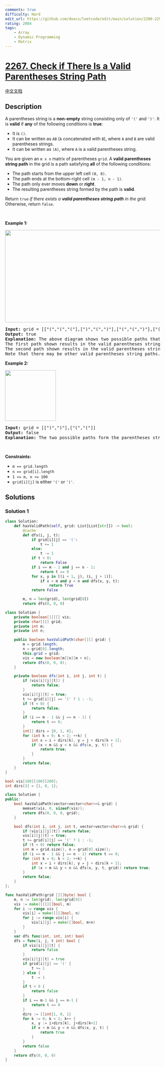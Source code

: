 ```yaml
---
comments: true
difficulty: Hard
edit_url: https://github.com/doocs/leetcode/edit/main/solution/2200-2299/2267.Check%20if%20There%20Is%20a%20Valid%20Parentheses%20String%20Path/README_EN.md
rating: 2084
tags:
    - Array
    - Dynamic Programming
    - Matrix
---
```


# [2267. Check if There Is a Valid Parentheses String Path](https://leetcode.com/problems/check-if-there-is-a-valid-parentheses-string-path)

[中文文档](/solution/2200-2299/2267.Check%20if%20There%20Is%20a%20Valid%20Parentheses%20String%20Path/README.md)

## Description

<p>A parentheses string is a <strong>non-empty</strong> string consisting only of <code>&#39;(&#39;</code> and <code>&#39;)&#39;</code>. It is <strong>valid</strong> if <strong>any</strong> of the following conditions is <strong>true</strong>:</p>

<ul>
	<li>It is <code>()</code>.</li>
	<li>It can be written as <code>AB</code> (<code>A</code> concatenated with <code>B</code>), where <code>A</code> and <code>B</code> are valid parentheses strings.</li>
	<li>It can be written as <code>(A)</code>, where <code>A</code> is a valid parentheses string.</li>
</ul>

<p>You are given an <code>m x n</code> matrix of parentheses <code>grid</code>. A <strong>valid parentheses string path</strong> in the grid is a path satisfying <strong>all</strong> of the following conditions:</p>

<ul>
	<li>The path starts from the upper left cell <code>(0, 0)</code>.</li>
	<li>The path ends at the bottom-right cell <code>(m - 1, n - 1)</code>.</li>
	<li>The path only ever moves <strong>down</strong> or <strong>right</strong>.</li>
	<li>The resulting parentheses string formed by the path is <strong>valid</strong>.</li>
</ul>

<p>Return <code>true</code> <em>if there exists a <strong>valid parentheses string path</strong> in the grid.</em> Otherwise, return <code>false</code>.</p>

<p>&nbsp;</p>
<p><strong class="example">Example 1:</strong></p>
<img alt="" src="https://fastly.jsdelivr.net/gh/doocs/leetcode@main/solution/2200-2299/2267.Check%20if%20There%20Is%20a%20Valid%20Parentheses%20String%20Path/images/example1drawio.png" style="width: 521px; height: 300px;" />
<pre>
<strong>Input:</strong> grid = [[&quot;(&quot;,&quot;(&quot;,&quot;(&quot;],[&quot;)&quot;,&quot;(&quot;,&quot;)&quot;],[&quot;(&quot;,&quot;(&quot;,&quot;)&quot;],[&quot;(&quot;,&quot;(&quot;,&quot;)&quot;]]
<strong>Output:</strong> true
<strong>Explanation:</strong> The above diagram shows two possible paths that form valid parentheses strings.
The first path shown results in the valid parentheses string &quot;()(())&quot;.
The second path shown results in the valid parentheses string &quot;((()))&quot;.
Note that there may be other valid parentheses string paths.
</pre>

<p><strong class="example">Example 2:</strong></p>
<img alt="" src="https://fastly.jsdelivr.net/gh/doocs/leetcode@main/solution/2200-2299/2267.Check%20if%20There%20Is%20a%20Valid%20Parentheses%20String%20Path/images/example2drawio.png" style="width: 165px; height: 165px;" />
<pre>
<strong>Input:</strong> grid = [[&quot;)&quot;,&quot;)&quot;],[&quot;(&quot;,&quot;(&quot;]]
<strong>Output:</strong> false
<strong>Explanation:</strong> The two possible paths form the parentheses strings &quot;))(&quot; and &quot;)((&quot;. Since neither of them are valid parentheses strings, we return false.
</pre>

<p>&nbsp;</p>
<p><strong>Constraints:</strong></p>

<ul>
	<li><code>m == grid.length</code></li>
	<li><code>n == grid[i].length</code></li>
	<li><code>1 &lt;= m, n &lt;= 100</code></li>
	<li><code>grid[i][j]</code> is either <code>&#39;(&#39;</code> or <code>&#39;)&#39;</code>.</li>
</ul>

## Solutions

### Solution 1

<!-- tabs:start -->

```python
class Solution:
    def hasValidPath(self, grid: List[List[str]]) -> bool:
        @cache
        def dfs(i, j, t):
            if grid[i][j] == '(':
                t += 1
            else:
                t -= 1
            if t < 0:
                return False
            if i == m - 1 and j == n - 1:
                return t == 0
            for x, y in [(i + 1, j), (i, j + 1)]:
                if x < m and y < n and dfs(x, y, t):
                    return True
            return False

        m, n = len(grid), len(grid[0])
        return dfs(0, 0, 0)
```

```java
class Solution {
    private boolean[][][] vis;
    private char[][] grid;
    private int m;
    private int n;

    public boolean hasValidPath(char[][] grid) {
        m = grid.length;
        n = grid[0].length;
        this.grid = grid;
        vis = new boolean[m][n][m + n];
        return dfs(0, 0, 0);
    }

    private boolean dfs(int i, int j, int t) {
        if (vis[i][j][t]) {
            return false;
        }
        vis[i][j][t] = true;
        t += grid[i][j] == '(' ? 1 : -1;
        if (t < 0) {
            return false;
        }
        if (i == m - 1 && j == n - 1) {
            return t == 0;
        }
        int[] dirs = {0, 1, 0};
        for (int k = 0; k < 2; ++k) {
            int x = i + dirs[k], y = j + dirs[k + 1];
            if (x < m && y < n && dfs(x, y, t)) {
                return true;
            }
        }
        return false;
    }
}
```

```cpp
bool vis[100][100][200];
int dirs[3] = {1, 0, 1};

class Solution {
public:
    bool hasValidPath(vector<vector<char>>& grid) {
        memset(vis, 0, sizeof(vis));
        return dfs(0, 0, 0, grid);
    }

    bool dfs(int i, int j, int t, vector<vector<char>>& grid) {
        if (vis[i][j][t]) return false;
        vis[i][j][t] = true;
        t += grid[i][j] == '(' ? 1 : -1;
        if (t < 0) return false;
        int m = grid.size(), n = grid[0].size();
        if (i == m - 1 && j == n - 1) return t == 0;
        for (int k = 0; k < 2; ++k) {
            int x = i + dirs[k], y = j + dirs[k + 1];
            if (x < m && y < n && dfs(x, y, t, grid)) return true;
        }
        return false;
    }
};
```

```go
func hasValidPath(grid [][]byte) bool {
	m, n := len(grid), len(grid[0])
	vis := make([][][]bool, m)
	for i := range vis {
		vis[i] = make([][]bool, n)
		for j := range vis[i] {
			vis[i][j] = make([]bool, m+n)
		}
	}
	var dfs func(int, int, int) bool
	dfs = func(i, j, t int) bool {
		if vis[i][j][t] {
			return false
		}
		vis[i][j][t] = true
		if grid[i][j] == '(' {
			t += 1
		} else {
			t -= 1
		}
		if t < 0 {
			return false
		}
		if i == m-1 && j == n-1 {
			return t == 0
		}
		dirs := []int{1, 0, 1}
		for k := 0; k < 2; k++ {
			x, y := i+dirs[k], j+dirs[k+1]
			if x < m && y < n && dfs(x, y, t) {
				return true
			}
		}
		return false
	}
	return dfs(0, 0, 0)
}
```

<!-- tabs:end -->

<!-- end -->

